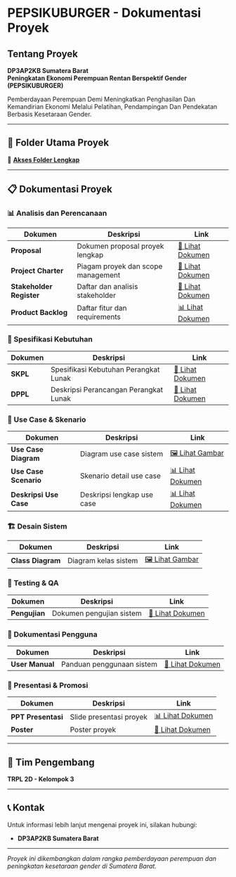 # PEPSIKUBURGER - Dokumentasi Proyek

## Tentang Proyek
**DP3AP2KB Sumatera Barat**  
**Peningkatan Ekonomi Perempuan Rentan Berspektif Gender (PEPSIKUBURGER)**

Pemberdayaan Perempuan Demi Meningkatkan Penghasilan Dan Kemandirian Ekonomi Melalui Pelatihan, Pendampingan Dan Pendekatan Berbasis Kesetaraan Gender.

---

## 📁 Folder Utama Proyek
🔗 **[Akses Folder Lengkap](https://drive.google.com/drive/folders/1rsggEEmifaRtDgpJGdSVIWJ9HwcGNzCz?usp=drive_link)**

---

## 📋 Dokumentasi Proyek

### 📊 Analisis dan Perencanaan
| Dokumen | Deskripsi | Link |
|---------|-----------|------|
| **Proposal** | Dokumen proposal proyek lengkap | [📄 Lihat Dokumen](https://drive.google.com/open?id=1QRydgjFhgwdP7w7XtwCV9oarNEKaIbz0&usp=drive_copy) |
| **Project Charter** | Piagam proyek dan scope management | [📄 Lihat Dokumen](https://drive.google.com/open?id=1IpRxoDoi4Gg0umk8MGc3nfsdlGwmYUas&usp=drive_copy) |
| **Stakeholder Register** | Daftar dan analisis stakeholder | [📄 Lihat Dokumen](https://drive.google.com/open?id=1ktqqD09CZZSbjzV6aGqHIwG3B8pPzjKY&usp=drive_copy) |
| **Product Backlog** | Daftar fitur dan requirements | [📊 Lihat Dokumen](https://drive.google.com/open?id=1GRvp9DwsZb9phYS6OgIUbHub33RYPppe&usp=drive_copy) |

### 🎯 Spesifikasi Kebutuhan
| Dokumen | Deskripsi | Link |
|---------|-----------|------|
| **SKPL** | Spesifikasi Kebutuhan Perangkat Lunak | [📄 Lihat Dokumen](https://drive.google.com/open?id=1yCru1MGpKZ0ZiY5SbBwgivPVwXfoJrYU&usp=drive_copy) |
| **DPPL** | Deskripsi Perancangan Perangkat Lunak | [📄 Lihat Dokumen](https://drive.google.com/open?id=1ZQPMzd8VpwZEKXQAstDMP_Ciu5EPtNNz&usp=drive_copy) |

### 🔄 Use Case & Skenario
| Dokumen | Deskripsi | Link |
|---------|-----------|------|
| **Use Case Diagram** | Diagram use case sistem | [🖼️ Lihat Gambar](https://drive.google.com/open?id=18k46fhy8x_0KUVU5y6NlXpKkFjO40Bt9&usp=drive_copy) |
| **Use Case Scenario** | Skenario detail use case | [📊 Lihat Dokumen](https://drive.google.com/open?id=13IeI3cC-6NRt5NGkx4VUXSLbdRKrU8Bw&usp=drive_copy) |
| **Deskripsi Use Case** | Deskripsi lengkap use case | [📊 Lihat Dokumen](https://drive.google.com/open?id=1DOgghDj6NmYv1wFlwR_5HOfK-bjQ2w-F&usp=drive_copy) |

### 🏗️ Desain Sistem
| Dokumen | Deskripsi | Link |
|---------|-----------|------|
| **Class Diagram** | Diagram kelas sistem | [🖼️ Lihat Gambar](https://drive.google.com/open?id=1IBD67O0UJSnVuK8gRAhMVa8tSVOxh8ri&usp=drive_copy) |

### 🧪 Testing & QA
| Dokumen | Deskripsi | Link |
|---------|-----------|------|
| **Pengujian** | Dokumen pengujian sistem | [📄 Lihat Dokumen](https://drive.google.com/open?id=1rBgsLngE2ynEE8ZTB2u_36F7HWQ1B_l2oMVbE0OdT7Y&usp=drive_copy) |

### 📖 Dokumentasi Pengguna
| Dokumen | Deskripsi | Link |
|---------|-----------|------|
| **User Manual** | Panduan penggunaan sistem | [📄 Lihat Dokumen](https://drive.google.com/open?id=15CW4sxYLDMXtOc9TtGWwjmHlAcNWIk3T&usp=drive_copy) |

### 🎨 Presentasi & Promosi
| Dokumen | Deskripsi | Link |
|---------|-----------|------|
| **PPT Presentasi** | Slide presentasi proyek | [📊 Lihat Dokumen](https://drive.google.com/open?id=1C4jcIuOLrISKsC9sBM6F_N9qoW57jw2A&usp=drive_copy) |
| **Poster** | Poster proyek | [📄 Lihat Dokumen](https://drive.google.com/open?id=11VbjsxD-z3_CdAz9LaOYfHlgVfAP0DYw&usp=drive_copy) |

---

## 👥 Tim Pengembang
**TRPL 2D - Kelompok 3**

---

## 📞 Kontak
Untuk informasi lebih lanjut mengenai proyek ini, silakan hubungi:
- **DP3AP2KB Sumatera Barat**

---

*Proyek ini dikembangkan dalam rangka pemberdayaan perempuan dan peningkatan kesetaraan gender di Sumatera Barat.*